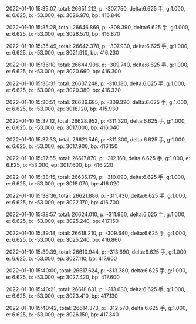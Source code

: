 2022-01-10 15:35:07, total: 26651.212, p: -307.750, delta:6.625 手, g:1.000, e: 6.625, b: -53.000, ep: 3026.970, bp: 416.840

2022-01-10 15:35:28, total: 26646.869, p: -308.390, delta:6.625 手, g:1.000, e: 6.625, b: -53.000, ep: 3026.570, bp: 416.870

2022-01-10 15:35:49, total: 26642.378, p: -307.930, delta:6.625 手, g:1.000, e: 6.625, b: -53.000, ep: 3021.910, bp: 416.230

2022-01-10 15:36:10, total: 26644.906, p: -309.740, delta:6.625 手, g:1.000, e: 6.625, b: -53.000, ep: 3020.660, bp: 416.300

2022-01-10 15:36:31, total: 26637.248, p: -310.180, delta:6.625 手, g:1.000, e: 6.625, b: -53.000, ep: 3020.380, bp: 416.320

2022-01-10 15:36:51, total: 26636.685, p: -309.320, delta:6.625 手, g:1.000, e: 6.625, b: -53.000, ep: 3018.120, bp: 415.930

2022-01-10 15:37:12, total: 26628.952, p: -311.320, delta:6.625 手, g:1.000, e: 6.625, b: -53.000, ep: 3017.000, bp: 416.040

2022-01-10 15:37:33, total: 26621.546, p: -311.300, delta:6.625 手, g:1.000, e: 6.625, b: -53.000, ep: 3017.900, bp: 416.150

2022-01-10 15:37:55, total: 26617.870, p: -312.160, delta:6.625 手, g:1.000, e: 6.625, b: -53.000, ep: 3017.600, bp: 416.220

2022-01-10 15:38:15, total: 26635.179, p: -310.090, delta:6.625 手, g:1.000, e: 6.625, b: -53.000, ep: 3018.070, bp: 416.020

2022-01-10 15:38:36, total: 26621.886, p: -311.430, delta:6.625 手, g:1.000, e: 6.625, b: -53.000, ep: 3022.170, bp: 416.700

2022-01-10 15:38:57, total: 26624.010, p: -311.960, delta:6.625 手, g:1.000, e: 6.625, b: -53.000, ep: 3025.240, bp: 417.150

2022-01-10 15:39:18, total: 26618.210, p: -309.640, delta:6.625 手, g:1.000, e: 6.625, b: -53.000, ep: 3025.240, bp: 416.860

2022-01-10 15:39:39, total: 26610.944, p: -313.690, delta:6.625 手, g:1.000, e: 6.625, b: -53.000, ep: 3027.110, bp: 417.600

2022-01-10 15:40:00, total: 26617.624, p: -313.380, delta:6.625 手, g:1.000, e: 6.625, b: -53.000, ep: 3027.420, bp: 417.600

2022-01-10 15:40:21, total: 26618.631, p: -313.630, delta:6.625 手, g:1.000, e: 6.625, b: -53.000, ep: 3023.410, bp: 417.130

2022-01-10 15:40:42, total: 26614.373, p: -312.570, delta:6.625 手, g:1.000, e: 6.625, b: -53.000, ep: 3026.150, bp: 417.340
